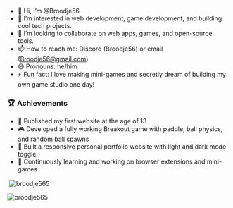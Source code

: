 - 👋 Hi, I’m @Broodje56
- 👀 I’m interested in web development, game development, and building cool tech projects.
- 💞️ I’m looking to collaborate on web apps, games, and open-source tools.
- 📫 How to reach me: Discord (Broodje56) or email (Broodje56@gmail.com)
- 😄 Pronouns: he/him
- ⚡ Fun fact: I love making mini-games and secretly dream of building my own game studio one day!

 ### 🏆 Achievements
- 🚀 Published my first website at the age of 13
- 🎮 Developed a fully working Breakout game with paddle, ball physics, and random ball spawns
- 🌟 Built a responsive personal portfolio website with light and dark mode toggle
- 🎯 Continuously learning and working on browser extensions and mini-games

<p>&nbsp;<img align="center" src="https://github-readme-stats.vercel.app/api?username=broodje565&show_icons=true&locale=en" alt="broodje565" /></p>
<p><img align="left" src="https://github-readme-stats.vercel.app/api/top-langs?username=broodje565&show_icons=true&locale=en&layout=compact" alt="broodje565" /></p>

